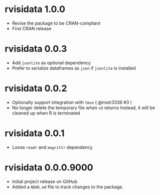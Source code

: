 # rvisidata 1.0.0

- Revise the package to be CRAN-compliant
- First CRAN release

# rvisidata 0.0.3

- Add `jsonlite` as optional dependency
- Prefer to serialize dataframes as `json` if `jsonlite` is installed

# rvisidata 0.0.2

- Optionally support integration with `tmux` ( @mstr3336 #3 )
- No longer delete the temporary file when `vd` returns
  Instead, it will be cleaned up when R is terminated

# rvisidata 0.0.1

- Loose `readr` and `magrittr` dependency

# rvisidata 0.0.0.9000

- Initial project release on GitHub
- Added a `NEWS.md` file to track changes to the package.
